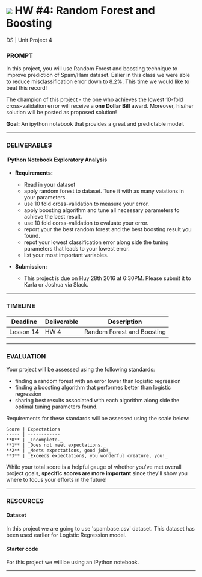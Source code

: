 # ![](https://ga-dash.s3.amazonaws.com/production/assets/logo-9f88ae6c9c3871690e33280fcf557f33.png) HW #4: Random Forest and Boosting
DS | Unit Project 4

### PROMPT

In this project, you will use Random Forest and boosting technique to improve prediction of Spam/Ham dataset. Ealier in this class we were able to reduce misclassification error down to 8.2%. This time we would like to beat this record! 

The champion of this project - the one who achieves the lowest 10-fold cross-validation error will receive a **one Dollar Bill** award. Moreover, his/her solution will be posted as proposed solution!

**Goal:** An ipython notebook that provides a great and predictable model. 

---

### DELIVERABLES

#### IPython Notebook Exploratory Analysis

- **Requirements:**
  - Read in your dataset
  - apply random forest to dataset. Tune it with as many vaiations in your parameters.
  - use 10 fold cross-validation to measure your error. 
  - apply boosting algorithm and tune all necessary parameters to achieve the best result. 
  - use 10 fold corss-validation to evaluate your error.
  - report your the best random forest and the best boosting result you found.
  - repot your lowest classification error along side the tuning parameters that leads to your lowest error.  
  - list your most important variables. 


- **Submission:**
    - This project is due on Huy 28th 2016 at 6:30PM. Please submit it to Karla or Joshua via Slack.

---

### TIMELINE

| Deadline | Deliverable| Description |
|:-:|---|---|
| Lesson 14 | HW 4  | Random Forest and Boosting  |

---

### EVALUATION

Your project will be assessed using the following standards:

- finding a random forest with an error lower than logistic regression
- finding a boosting algorithm that performes better than logistic regression
- sharing best results associated with each algorithm along side the optimal tuning parameters found. 



Requirements for these standards will be assessed using the scale below:

    Score | Expectations
    ----- | ------------
    **0** | _Incomplete._
    **1** | _Does not meet expectations._
    **2** | _Meets expectations, good job!_
    **3** | _Exceeds expectations, you wonderful creature, you!_

While your total score is a helpful gauge of whether you've met overall project goals, __specific scores are more important__ since they'll show you where to focus your efforts in the future!

---

### RESOURCES

#### Dataset  
In this project we are going to use 'spambase.csv' dataset. This dataset has been used earlier for Logistic Regression model. 

#### Starter code
For this project we will be using an IPython notebook. 




---

